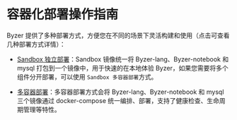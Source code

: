 # 容器化部署操作指南

Byzer 提供了多种部署方式，方便您在不同的场景下灵活构建和使用（点击可查看几种部署方式详情）：

  - [Sandbox 独立部署](/byzer-lang/zh-cn/installation/containerized_deployment/sandbox-standalone.md)：Sandbox 镜像统一将 Byzer-lang、Byzer-notebook 和 mysql 打包到一个镜像中，用于快速的在本地体验 Byzer，如果您需要将多个组件分开部署，可以使用 `Sandbox 多容器部署`方式。

  - [多容器部署](/byzer-lang/zh-cn/installation/containerized_deployment/muti-continer.md)：多容器部署方式会将 Byzer-lang、Byzer-notebook 和 mysql 三个镜像通过 docker-compose 统一编排、部署，支持了健康检查、生命周期管理等特性。


